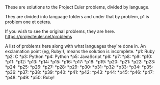 These are solutions to the Project Euler problems, divided by language.

They are divided into language folders and under that by problem, p1 is problem one et cetera.

If you wish to see the original problems, they are here.
https://projecteuler.net/problems

A list of problems here along with what languages they're done in. An exclamation point (eg, Ruby!), means the solution is incomplete.
*p1: Ruby
*p2: C
*p3: Python
*p4: Python
*p5: JavaScript
*p6: 
*p7: 
*p8:
*p9:
*p10: 
*p11:
*p12:
*p13:
*p14:
*p15:
*p16:
*p17:
*p18:
*p19:
*p20:
*p21:
*p22:
*p23:
*p24:
*p25:
*p26:
*p27:
*p28:
*p29:
*p30:
*p31:
*p32:
*p33:
*p34:
*p35:
*p36:
*p37:
*p38:
*p39:
*p40:
*p41:
*p42:
*p43:
*p44:
*p45:
*p46:
*p47:
*p48:
*p49:
*p50: Ruby!
